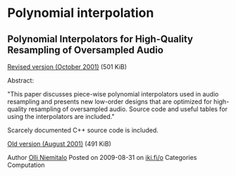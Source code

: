 # Polynomial interpolation

## Polynomial Interpolators for High-Quality Resampling of Oversampled Audio

[Revised version (October 2001)](deip.pdf) (501 KiB)

Abstract:

"This paper discusses piece-wise polynomial interpolators used in audio resampling and presents new low-order designs that are optimized for high-quality resampling of oversampled audio. Source code and useful tables for using the interpolators are included."

Scarcely documented C++ source code is included.

[Old version (August 2001)](deip-original.pdf) (491 KiB)

Author [Olli Niemitalo](https://dsp.stackexchange.com/users/15347/olli-niemitalo)
Posted on 2009-08-31 on [iki.fi/o](http://yehar.com/blog/?p=197)
Categories Computation	